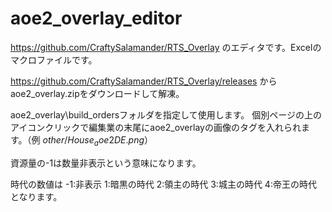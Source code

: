 # aoe2_overlay_editor
https://github.com/CraftySalamander/RTS_Overlay のエディタです。Excelのマクロファイルです。

https://github.com/CraftySalamander/RTS_Overlay/releases から
aoe2_overlay.zipをダウンロードして解凍。

aoe2_overlay\build_ordersフォルダを指定して使用します。
個別ページの上のアイコンクリックで編集業の末尾にaoe2_overlayの画像のタグを入れられます。（例 $other/House_aoe2DE.png$）

資源量の-1は数量非表示という意味になります。

時代の数値は
-1:非表示
1:暗黒の時代
2:領主の時代
3:城主の時代
4:帝王の時代
となります。
